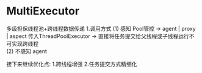 # MultiExecutor
多级担保线程池+跨线程数据传递
1.调用方式
    (1) 感知
        Pool管控 -> agent | proxy | aspect
        传入ThreadPoolExecutor
            -> 直接将任务提交给父线程或子线程运行不可实现跨线程   
    (2) 不感知
        agent
 
接下来继续优化点:
1.跨线程增强
2.任务提交方式精细化